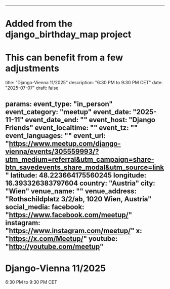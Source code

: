 
---
# Added from the django_birthday_map project
# This can benefit from a few adjustments
title: "Django-Vienna 11/2025"
description: "6:30 PM to 9:30 PM CET"
date: "2025-07-07"
draft: false

params:
  event_type: "in_person"
  event_category: "meetup"
  event_date: "2025-11-11"
  event_date_end: ""
  event_host: "Django Friends"
  event_localtime: ""
  event_tz: ""
  event_languages: ""
  event_url: "https://www.meetup.com/django-vienna/events/305559993/?utm_medium=referral&utm_campaign=share-btn_savedevents_share_modal&utm_source=link"
  latitude: 48.223664175560245
  longitude: 16.393326383797604
  country: "Austria"
  city: "Wien"
  venue_name: ""
  venue_address: "Rothschildplatz 3/2/ab, 1020 Wien, Austria"
  social_media:
    facebook: "https://www.facebook.com/meetup/"
    instagram: "https://www.instagram.com/meetup/"
    x: "https://x.com/Meetup/"
    youtube: "http://youtube.com/meetup"
---

# Django-Vienna 11/2025

6:30 PM to 9:30 PM CET
